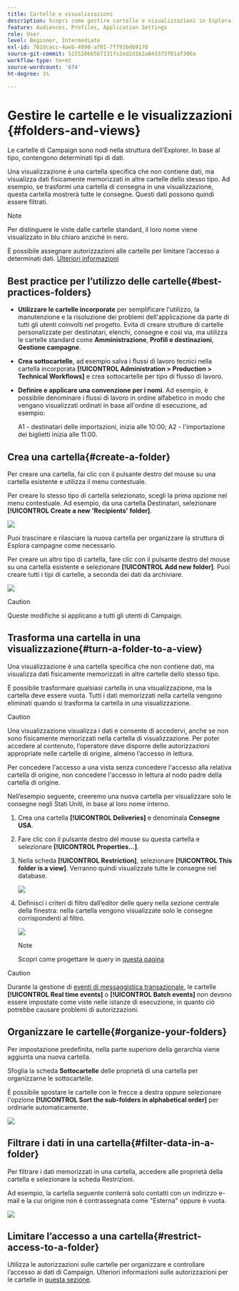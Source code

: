 ```yaml
---
title: Cartelle e visualizzazioni
description: Scopri come gestire cartelle e visualizzazioni in Esplora campagne
feature: Audiences, Profiles, Application Settings
role: User
level: Beginner, Intermediate
exl-id: 762dcacc-4aeb-4990-af01-7f793bd69170
source-git-commit: 515520bb5b7131fc2ed2d1b2a843373f01af306a
workflow-type: tm+mt
source-wordcount: '674'
ht-degree: 1%

---
```


# Gestire le cartelle e le visualizzazioni {#folders-and-views}

Le cartelle di Campaign sono nodi nella struttura dell’Explorer. In base al tipo, contengono determinati tipi di dati.

Una visualizzazione è una cartella specifica che non contiene dati, ma visualizza dati fisicamente memorizzati in altre cartelle dello stesso tipo. Ad esempio, se trasformi una cartella di consegna in una visualizzazione, questa cartella mostrerà tutte le consegne. Questi dati possono quindi essere filtrati.


>[!NOTE]
>Per distinguere le viste dalle cartelle standard, il loro nome viene visualizzato in blu chiaro anziché in nero.
>

È possibile assegnare autorizzazioni alle cartelle per limitare l’accesso a determinati dati. [Ulteriori informazioni](#restrict-access-to-a-folder)

## Best practice per l’utilizzo delle cartelle{#best-practices-folders}

* **Utilizzare le cartelle incorporate** per semplificare l&#39;utilizzo, la manutenzione e la risoluzione dei problemi dell&#39;applicazione da parte di tutti gli utenti coinvolti nel progetto. Evita di creare strutture di cartelle personalizzate per destinatari, elenchi, consegne e così via, ma utilizza le cartelle standard come **Amministrazione**, **Profili e destinazioni**, **Gestione campagne**.

* **Crea sottocartelle**, ad esempio salva i flussi di lavoro tecnici nella cartella incorporata **[!UICONTROL Administration > Production > Technical Workflows]** e crea sottocartelle per tipo di flusso di lavoro.

* **Definire e applicare una convenzione per i nomi**. Ad esempio, è possibile denominare i flussi di lavoro in ordine alfabetico in modo che vengano visualizzati ordinati in base all&#39;ordine di esecuzione, ad esempio:

  A1 - destinatari delle importazioni, inizia alle 10:00;
A2 - l&#39;importazione dei biglietti inizia alle 11:00.

## Crea una cartella{#create-a-folder}

Per creare una cartella, fai clic con il pulsante destro del mouse su una cartella esistente e utilizza il menu contestuale.

Per creare lo stesso tipo di cartella selezionato, scegli la prima opzione nel menu contestuale. Ad esempio, da una cartella Destinatari, selezionare **[!UICONTROL Create a new 'Recipients' folder]**.

![](assets/create-recipient-folder.png)

Puoi trascinare e rilasciare la nuova cartella per organizzare la struttura di Esplora campagne come necessario.

Per creare un altro tipo di cartella, fare clic con il pulsante destro del mouse su una cartella esistente e selezionare **[!UICONTROL Add new folder]**. Puoi creare tutti i tipi di cartelle, a seconda dei dati da archiviare.

![](assets/add-new-folder.png)

>[!CAUTION]
>Queste modifiche si applicano a tutti gli utenti di Campaign.
>

## Trasforma una cartella in una visualizzazione{#turn-a-folder-to-a-view}

Una visualizzazione è una cartella specifica che non contiene dati, ma visualizza dati fisicamente memorizzati in altre cartelle dello stesso tipo.

È possibile trasformare qualsiasi cartella in una visualizzazione, ma la cartella deve essere vuota. Tutti i dati memorizzati nella cartella vengono eliminati quando si trasforma la cartella in una visualizzazione.

>[!CAUTION]
>
>Una visualizzazione visualizza i dati e consente di accedervi, anche se non sono fisicamente memorizzati nella cartella di visualizzazione. Per poter accedere al contenuto, l’operatore deve disporre delle autorizzazioni appropriate nelle cartelle di origine, almeno l’accesso in lettura.
>
>Per concedere l&#39;accesso a una vista senza concedere l&#39;accesso alla relativa cartella di origine, non concedere l&#39;accesso in lettura al nodo padre della cartella di origine.

Nell’esempio seguente, creeremo una nuova cartella per visualizzare solo le consegne negli Stati Uniti, in base al loro nome interno.

1. Crea una cartella **[!UICONTROL Deliveries]** e denominala **Consegne USA**.
1. Fare clic con il pulsante destro del mouse su questa cartella e selezionare **[!UICONTROL Properties...]**.
1. Nella scheda **[!UICONTROL Restriction]**, selezionare **[!UICONTROL This folder is a view]**. Verranno quindi visualizzate tutte le consegne nel database.

   ![](assets/this-folder-is-a-view.png)

1. Definisci i criteri di filtro dall’editor delle query nella sezione centrale della finestra: nella cartella vengono visualizzate solo le consegne corrispondenti al filtro.

   ![](assets/filter-view.png)

   >[!NOTE]
   >
   >Scopri come progettare le query in [questa pagina](create-filters.md#advanced-filters)


>[!CAUTION]
>
>Durante la gestione di [eventi di messaggistica transazionale](../send/transactional.md), le cartelle **[!UICONTROL Real time events]** o **[!UICONTROL Batch events]** non devono essere impostate come viste nelle istanze di esecuzione, in quanto ciò potrebbe causare problemi di autorizzazioni.

## Organizzare le cartelle{#organize-your-folders}

Per impostazione predefinita, nella parte superiore della gerarchia viene aggiunta una nuova cartella.

Sfoglia la scheda **Sottocartelle** delle proprietà di una cartella per organizzarne le sottocartelle.

È possibile spostare le cartelle con le frecce a destra oppure selezionare l&#39;opzione **[!UICONTROL Sort the sub-folders in alphabetical order]** per ordinarle automaticamente.

![](assets/sort-folders.png)


## Filtrare i dati in una cartella{#filter-data-in-a-folder}

Per filtrare i dati memorizzati in una cartella, accedere alle proprietà della cartella e selezionare la scheda Restrizioni.

Ad esempio, la cartella seguente conterrà solo contatti con un indirizzo e-mail e la cui origine non è contrassegnata come &quot;Esterna&quot; oppure è vuota.

![](assets/add-a-filter-to-a-folder.png)


## Limitare l’accesso a una cartella{#restrict-access-to-a-folder}

Utilizza le autorizzazioni sulle cartelle per organizzare e controllare l’accesso ai dati di Campaign. Ulteriori informazioni sulle autorizzazioni per le cartelle in [questa sezione](../start/folder-permissions.md).
